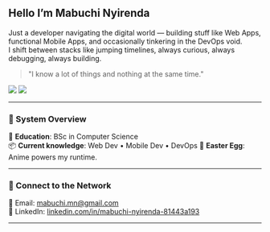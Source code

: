 ## Hello I’m Mabuchi Nyirenda

Just a developer navigating the digital world — building stuff like Web Apps, functional Mobile Apps, and occasionally tinkering in the DevOps void.  
I shift between stacks like jumping timelines, always curious, always debugging, always building.

> "I know a lot of things and nothing at the same time."

<p float="left">
  <img src="https://github-readme-stats.vercel.app/api/top-langs/?username=BuchiNy&layout=compact&theme=matrix" />
  <img src="https://github-readme-stats.vercel.app/api?username=BuchiNy&show_icons=true&theme=matrix" />
</p>

---

### 🚀 System Overview

🧠 **Education**: BSc in Computer Science  
📦 **Current knowledge**: Web Dev • Mobile Dev • DevOps
👾 **Easter Egg**: Anime powers my runtime.

---

### 📡 Connect to the Network

📧 Email: [mabuchi.mn@gmail.com](mailto:mabuchi.mn@gmail.com)  
💼 LinkedIn: [linkedin.com/in/mabuchi-nyirenda-81443a193](https://www.linkedin.com/in/mabuchi-nyirenda-81443a193)

---
